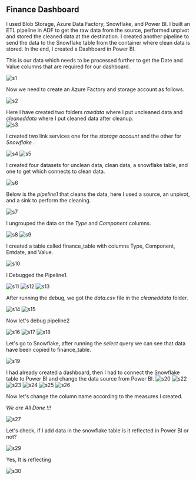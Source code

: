 ## Finance Dashboard

I used Blob Storage, Azure Data Factory, Snowflake, and Power BI. I built an ETL pipeline in ADF to get the raw data from the source, performed unpivot and stored the cleaned data at the destination. I created another pipeline to send the data to the Snowflake table from the container where clean data is stored. In the end, I created a Dashboard in Power BI.



This is our data which needs to be processed further to get the Date and Value columns that are required for our dashboard.<br>

![s1](https://github.com/user-attachments/assets/5c83b42c-2aa3-4cb3-8835-02c61c4bcd61)

Now we need to create an Azure Factory and storage account as follows. <br>

![s2](https://github.com/user-attachments/assets/c03cd39e-f0c8-4a67-a2c7-841f5255c763)

Here I have created two folders *rawdata* where I put uncleaned data and *cleaneddata* where I put cleaned data after cleanup.<br>
![s3](https://github.com/user-attachments/assets/62b8bae5-9d83-4db7-88ea-2fa31d645005)

I created two link services one for the *storage account* and the other for *Snowflake* .<br>

![s4](https://github.com/user-attachments/assets/89ec7c00-31c8-404a-b58c-307434c2bcaa)
![s5](https://github.com/user-attachments/assets/40200f10-430a-4235-a8ff-030ceb15144a)

I created four datasets for unclean data, clean data, a snowflake table, and one to get which connects to clean data.<br>

![s6](https://github.com/user-attachments/assets/07e184d6-c3ad-4947-bb65-c0a934d4bbeb)

Below is the *pipeline1* that cleans the data, here I used a source, an unpivot, and a sink to perform the cleaning.<br>

![s7](https://github.com/user-attachments/assets/370abea7-9f6a-49a0-8bcb-f68f337e0913)

I ungrouped the data on the *Type* and *Component* columns.

![s8](https://github.com/user-attachments/assets/c4a0b335-4818-4ef5-8c07-eb635119cc7c)
![s9](https://github.com/user-attachments/assets/06777aa2-b5e4-4716-bc4b-bdefa16066ce)

I created a table called finance_table with columns Type, Component, Entdate, and Value.

![s10](https://github.com/user-attachments/assets/07297b91-b9f7-4ab9-a237-e023cddc055c)

I Debugged the Pipeline1.

![s11](https://github.com/user-attachments/assets/ca0eb703-c65c-4727-98a4-52246e517dd5)
![s12](https://github.com/user-attachments/assets/76afa7d4-e753-4c53-ac4e-9eb39ec8868d)
![s13](https://github.com/user-attachments/assets/d381e9b5-8cdf-4407-8f67-fdbf2799307d)

After running the debug, we got the *data.csv* file in the *cleaneddata* folder.

![s14](https://github.com/user-attachments/assets/e48f4633-0948-4b87-b955-1ac0913dec6a)
![s15](https://github.com/user-attachments/assets/39cbe099-4a20-4622-af56-03689b082e21)

Now let's debug pipeline2

![s16](https://github.com/user-attachments/assets/8b1bc027-8d72-4a47-baf6-0e3bd1d95a87)
![s17](https://github.com/user-attachments/assets/72b85404-60d3-4065-a089-df2b28fb2b01)
![s18](https://github.com/user-attachments/assets/8db6eabe-782c-4acf-8f46-99b77a1e49bc)

Let's go to Snowflake, after running the *select* query we can see that data have been copied to finance_table.

![s19](https://github.com/user-attachments/assets/b34d3866-d5ec-42f6-8944-85492aee19e2)

I had already created a dashboard, then I had to connect the Snowflake table to Power BI and change the data source from Power BI.
![s20](https://github.com/user-attachments/assets/d3013cfb-0056-4021-80c0-a2e662f218c4)
![s22](https://github.com/user-attachments/assets/f01c10f3-a18e-409a-8486-f32d13937f13)
![s23](https://github.com/user-attachments/assets/6d3f7f6e-5158-4aec-bb8a-5a87515dbe91)
![s24](https://github.com/user-attachments/assets/1a67a08c-37b3-4b64-a198-b8dc0fe58763)
![s25](https://github.com/user-attachments/assets/6d912a1f-e6d6-419b-8920-57c379ff9edf)
![s26](https://github.com/user-attachments/assets/bcc45ed5-0308-4715-9da6-b0d9524cb319)

Now let's change the column name according to the measures I created.

*We are All Done !!!*

![s27](https://github.com/user-attachments/assets/a7b869ce-a783-4da1-8dce-04cac0490dcd)

Let's check, if I add data in the snowflake table is it reflected in Power BI or not?

![s29](https://github.com/user-attachments/assets/95f6bbe0-e957-45d4-9da4-00becdc801c6)

Yes, It is reflecting

![s30](https://github.com/user-attachments/assets/361a7428-8458-4eab-9552-3c1a9c973ad5)



